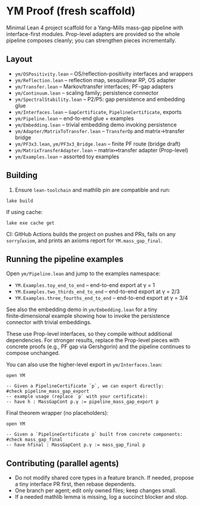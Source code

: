 # YM Proof (fresh scaffold)

Minimal Lean 4 project scaffold for a Yang–Mills mass-gap pipeline with
interface-first modules. Prop-level adapters are provided so the whole
pipeline composes cleanly; you can strengthen pieces incrementally.

## Layout

- `ym/OSPositivity.lean` – OS/reflection-positivity interfaces and wrappers
- `ym/Reflection.lean` – reflection map, sesquilinear RP, OS adapter
- `ym/Transfer.lean` – Markov/transfer interfaces; PF-gap adapters
- `ym/Continuum.lean` – scaling family; persistence connector
- `ym/SpectralStability.lean` – P2/P5: gap persistence and embedding glue
- `ym/Interfaces.lean` – `GapCertificate`, `PipelineCertificate`, exports
- `ym/Pipeline.lean` – end-to-end glue + examples
- `ym/Embedding.lean` – trivial embedding demo invoking persistence
- `ym/Adapter/MatrixToTransfer.lean` – `TransferOp` and matrix→transfer bridge
- `ym/PF3x3.lean`, `ym/PF3x3_Bridge.lean` – finite PF route (bridge draft)
- `ym/MatrixTransferAdapter.lean` – matrix↦transfer adapter (Prop-level)
- `ym/Examples.lean` – assorted toy examples

## Building

1) Ensure `lean-toolchain` and mathlib pin are compatible and run:
```
lake build
```
If using cache:
```
lake exe cache get
```

CI: GitHub Actions builds the project on pushes and PRs, fails on any `sorry`/`axiom`,
and prints an axioms report for `YM.mass_gap_final`.

## Running the pipeline examples

Open `ym/Pipeline.lean` and jump to the examples namespace:

- `YM.Examples.toy_end_to_end` – end-to-end export at γ = 1
- `YM.Examples.two_thirds_end_to_end` – end-to-end export at γ = 2/3
 - `YM.Examples.three_fourths_end_to_end` – end-to-end export at γ = 3/4

See also the embedding demo in `ym/Embedding.lean` for a tiny finite‑dimensional
example showing how to invoke the persistence connector with trivial embeddings.

These use Prop-level interfaces, so they compile without additional
dependencies. For stronger results, replace the Prop-level pieces with
concrete proofs (e.g., PF gap via Gershgorin) and the pipeline continues
to compose unchanged.

You can also use the higher-level export in `ym/Interfaces.lean`:

```lean
open YM

-- Given a PipelineCertificate `p`, we can export directly:
#check pipeline_mass_gap_export
-- example usage (replace `p` with your certificate):
-- have h : MassGapCont p.γ := pipeline_mass_gap_export p
```

Final theorem wrapper (no placeholders):

```lean
open YM

-- Given a `PipelineCertificate p` built from concrete components:
#check mass_gap_final
-- have hfinal : MassGapCont p.γ := mass_gap_final p
```

## Contributing (parallel agents)

- Do not modify shared core types in a feature branch. If needed, propose a
  tiny interface PR first, then rebase dependents.
- One branch per agent; edit only owned files; keep changes small.
- If a needed mathlib lemma is missing, log a succinct blocker and stop.

